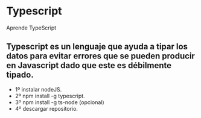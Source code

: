 # Typescript
Aprende TypeScript
## Typescript es un lenguaje que ayuda a tipar los datos para evitar errores que se pueden producir en Javascript dado que este es  débilmente tipado.

- 1º instalar nodeJS.
- 2º npm install -g typescript.
- 3º npm install -g ts-node (opcional)
- 4º descargar repositorio.


